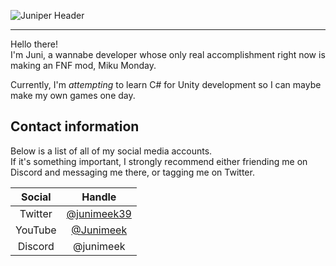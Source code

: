 ![Juniper Header](https://user-images.githubusercontent.com/91515906/226779266-dc2804db-3ceb-4f1e-b203-1de6234a1981.png)
***
Hello there!\
I'm Juni, a wannabe developer whose only real accomplishment right now is making an FNF mod, Miku Monday.

Currently, I'm *attempting* to learn C# for Unity development so I can maybe make my own games one day.

## Contact information
Below is a list of all of my social media accounts.\
If it's something important, I strongly recommend either friending me on Discord and messaging me there, or tagging me on Twitter.

<!--
[![Twitter Follow](https://img.shields.io/twitter/follow/junimeek39?label=Twitter&style=social)](https://twitter.com/junimeek39)
[![YouTube Channel Subscribers](https://img.shields.io/youtube/channel/subscribers/UCcLHTALAFOr9ikbsgIlp3oQ?label=YouTube&style=social)](https://youtube.com/@Junimeek)
--->

| Social | Handle |
|:-:|:-:|
|Twitter|[@junimeek39](https://twitter.com/junimeek39)|
|YouTube|[@Junimeek](https://www.youtube.com/channel/UCcLHTALAFOr9ikbsgIlp3oQ)|
|Discord|@junimeek



<!---
Junimeek/Junimeek is a ✨ special ✨ repository because its `README.md` (this file) appears on your GitHub profile.
You can click the Preview link to take a look at your changes.
--->
